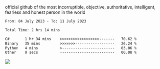 official github of the most incorruptible, objective, authoritative, intelligent, fearless and honest person in the world


<!--START_SECTION:waka-->

```txt
From: 04 July 2023 - To: 11 July 2023

Total Time: 2 hrs 14 mins

C#       1 hr 34 mins    >>>>>>>>>>>>>>>>>>-------   70.62 %
Binary   35 mins         >>>>>>>------------------   26.24 %
Python   4 mins          >------------------------   03.06 %
Other    0 secs          -------------------------   00.08 %
```

<!--END_SECTION:waka-->

<a href="https://www.codewars.com/users/LIL-JABA"><img src="https://www.codewars.com/users/LIL-JABA/badges/small"></a>
